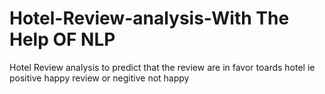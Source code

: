 # Hotel-Review-analysis-With The Help OF NLP
Hotel Review analysis to predict that the review are in favor toards hotel ie positive happy review or negitive not happy 
